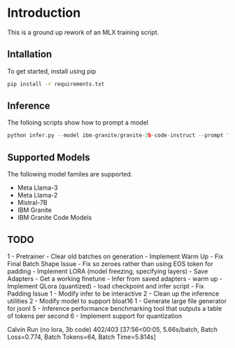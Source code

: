 # Introduction
This is a ground up rework of an MLX training script.

## Intallation
To get started, install using pip

```bash
pip install -r requirements.txt
```

## Inference
The folloing scripts show how to prompt a model

```python
python infer.py --model ibm-granite/granite-3b-code-instruct --prompt "write a fibonacci function in python"
```

## Supported Models
The following model familes are supported.

- Meta Llama-3
- Meta Llama-2
- Mistral-7B
- IBM Granite
- IBM Granite Code Models

TODO
--------
1 - Pretrainer
    - Clear old batches on generation
    - Implement Warm Up
    - Fix Final Batch Shape Issue
    - Fix so zeroes rather than using EOS token for padding
    - Implement LORA (model freezing, specifying layers)
    - Save Adapters
    - Get a working finetune
    - Infer from saved adapters
    - warm up
    - Implement QLora (quantized)
    - load checkpoint and infer script
    - Fix Padding Issue
1 - Modify infer to be interactive
2 - Clean up the inference utilities
2 - Modify model to support bloat16
1 - Generate large file generator for jsonl
5 - Inference performance benchmarking tool that outputs a table of tokens per second
6 - Implement support for quantization

Calvin Run (no lora, 3b code)
402/403 [37:56<00:05,  5.66s/batch, Batch Loss=0.774, Batch Tokens=64, Batch Time=5.814s]

